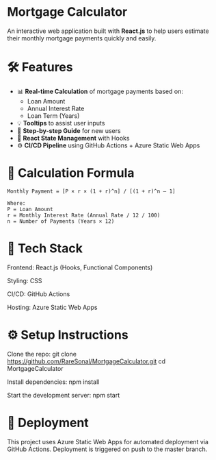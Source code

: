 
# Mortgage Calculator

An interactive web application built with **React.js** to help users estimate their monthly mortgage payments quickly and easily.

# 🛠 Features

- 📊 **Real-time Calculation** of mortgage payments based on:
  - Loan Amount
  - Annual Interest Rate
  - Loan Term (Years)
- 💡 **Tooltips** to assist user inputs
- 🧭 **Step-by-step Guide** for new users
- 🧪 **React State Management** with Hooks
- ⚙️ **CI/CD Pipeline** using GitHub Actions + Azure Static Web Apps

# 🧮 Calculation Formula

```text
Monthly Payment = [P × r × (1 + r)^n] / [(1 + r)^n – 1]

Where:
P = Loan Amount
r = Monthly Interest Rate (Annual Rate / 12 / 100)
n = Number of Payments (Years × 12)

```

# 🧰 Tech Stack

Frontend: React.js (Hooks, Functional Components)

Styling: CSS

CI/CD: GitHub Actions

Hosting: Azure Static Web Apps

# ⚙️ Setup Instructions

Clone the repo:
git clone https://github.com/RareSonal/MortgageCalculator.git
cd MortgageCalculator

Install dependencies:
npm install

Start the development server:
npm start

# 🚢 Deployment

This project uses Azure Static Web Apps for automated deployment via GitHub Actions.
Deployment is triggered on push to the master branch.
